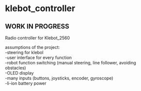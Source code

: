 # klebot_controller
## WORK IN PROGRESS
Radio controller for Klebot_2560 <br /> 

assumptions of the project: <br />
-steering for klebol <br />
-user interface for every function <br /> 
-robot function switching (manual steering, line follower, avoiding obstacles)<br /> 
-OLED display <br />
-many inputs (buttons, joysticks, encoder, gyroscope) <br /> 
-li-ion battery power <br /> 

